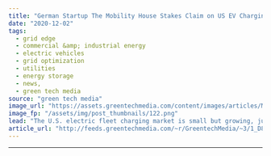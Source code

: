 ```yaml
---
title: "German Startup The Mobility House Stakes Claim on US EV Charging Market"
date: "2020-12-02"
tags: 
  - grid edge
  - commercial &amp; industrial energy
  - electric vehicles
  - grid optimization
  - utilities
  - energy storage
  - news,
  - green tech media
source: "green tech media"
image_url: "https://assets.greentechmedia.com/content/images/articles/Metro_Transt_St_Louis_XL.jpeg"
image_fp: "/assets/img/post_thumbnails/122.png"
lead: "The U.S. electric fleet charging market is small but growing, just like domestic EV adoption. But the competition is heating up. German startup The Mobility House launched in 2009 to figure out dynamic charging for electric fleets, the kind that use  ..."
article_url: "http://feeds.greentechmedia.com/~r/GreentechMedia/~3/1_D8ZbMJpEo/germanys-mobility-house-stakes-claim-on-us-ev-charging-market-with-st-louis-bus-contract"
---
```


---
